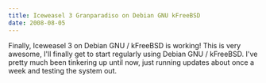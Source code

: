 ```yaml
---
title: Iceweasel 3 Granparadiso on Debian GNU kFreeBSD 
date: 2008-08-05
---
```

Finally, Iceweasel 3 on Debian GNU / kFreeBSD is working! This is very awesome, I'll finally get to start regularly using Debian GNU / kFreeBSD. I've pretty much been tinkering up until now, just running updates about once a week and testing the system out.

